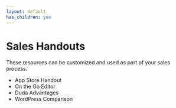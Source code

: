 ```yaml
---
layout: default
has_children: yes
---
```


# Sales Handouts

These resources can be customized and used as part of your sales process.

* App Store Handout 
* On the Go Editor 
* Duda Advantages 
* WordPress Comparison 

